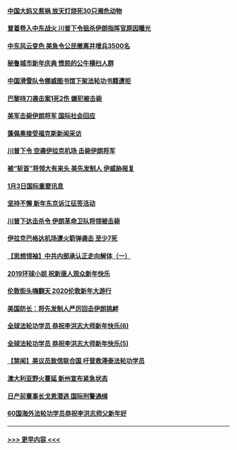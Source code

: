 #### [中国大妈又惹祸 放天灯烧死30只濒危动物](../pages/prog202/a102744899.md?t=01041401) 
#### [冒着卷入中东战火 川普下令狙杀伊朗指挥官原因曝光](../pages/prog202/a102744900.md?t=01041401) 
#### [中东风云变色 美急令公民撤离并增兵3500名](../pages/prog202/a102744827.md?t=01041401) 
#### [秘鲁城市新年庆典 愤怒的公牛横扫人群](../pages/prog202/a102744618.md?t=01041401) 
#### [中国滑雪队令挪威图书馆下架法轮功书籍遭拒](../pages/prog202/a102744639.md?t=01041401) 
#### [巴黎持刀袭击案1死2伤 嫌犯被击毙](../pages/prog202/a102744566.md?t=01041401) 
#### [美军击毙伊朗将军 国际社会回应](../pages/prog202/a102744485.md?t=01041401) 
#### [蓬佩奥接受福克斯新闻采访](../pages/prog202/a102744480.md?t=01041401) 
#### [川普下令 空袭伊拉克机场 击毙伊朗将军](../pages/prog202/a102744470.md?t=01041401) 
#### [被“斩首”将领大有来头 美先发制人 伊威胁报复](../pages/prog202/a102744454.md?t=01041401) 
#### [1月3日国际重要讯息](../pages/prog202/a102744301.md?t=01041401) 
#### [坚持不懈 新年东京诉江征签活动](../pages/prog202/a102744303.md?t=01041401) 
#### [川普下达击杀令 伊朗革命卫队将领被击毙](../pages/prog202/a102741911.md?t=01041401) 
#### [伊拉克巴格达机场遭火箭弹袭击 至少7死](../pages/prog202/a102744115.md?t=01041401) 
#### [【思想领袖】中共内部承认正走向解体（一）](../pages/prog202/a102744097.md?t=01041401) 
#### [2019环球小姐 祝新唐人观众新年快乐](../pages/prog202/a102744043.md?t=01041401) 
#### [伦敦街头嗨翻天 2020伦敦新年大游行](../pages/prog202/a102743925.md?t=01041401) 
#### [美国防长：将先发制人严厉回击伊朗挑衅](../pages/prog202/a102743930.md?t=01041401) 
#### [全球法轮功学员 恭祝李洪志大师新年快乐(6)](../pages/prog202/a102743899.md?t=01041401) 
#### [全球法轮功学员 恭祝李洪志大师新年快乐(5)](../pages/prog202/a102743766.md?t=01041401) 
#### [【禁闻】美议员致信联合国 吁营救滞泰法轮功学员](../pages/prog202/a102743781.md?t=01041401) 
#### [澳大利亚野火蔓延 新州宣布紧急状态](../pages/prog202/a102743681.md?t=01041401) 
#### [日产前董事长戈恩潜逃 国际刑警通缉](../pages/prog202/a102743676.md?t=01041401) 
#### [60国海外法轮功学员恭祝李洪志师父新年好](../pages/prog202/a102743628.md?t=01041401) 

----
#### [ >>> 更早内容 <<< ](../indexes/prog202-earlier.md)
